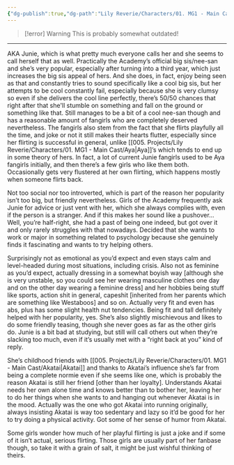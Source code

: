 ```yaml
---
{"dg-publish":true,"dg-path":"Lily Reverie/Characters/01. MG1 - Main Cast/Juniper.md","permalink":"/lily-reverie/characters/01-mg-1-main-cast/juniper/","created":"2024-01-20T03:06:50.397-03:00","updated":"2024-01-20T03:25:43.124-03:00"}
---
```


>[!error] Warning
>This is probably somewhat outdated!

---

AKA Junie, which is what pretty much everyone calls her and she seems to call herself that as well. Practically the Academy’s official big sis/nee-san and she’s very popular, especially after turning into a third year, which just increases the big sis appeal of hers. And she does, in fact, enjoy being seen as that and constantly tries to sound specifically like a cool big sis, but her attempts to be cool constantly fail, especially because she is very clumsy so even if she delivers the cool line perfectly, there’s 50/50 chances that right after that she'll stumble on something and fall on the ground or something like that. Still manages to be a bit of a cool nee-san though and has a reasonable amount of fangirls who are completely deserved nevertheless. The fangirls also stem from the fact that she flirts playfully all the time, and joke or not it still makes their hearts flutter, especially since her flirting is successful in general, unlike [[005. Projects/Lily Reverie/Characters/01. MG1 - Main Cast/Aya\|Aya]]’s which tends to end up in some theory of hers. In fact, a lot of current Junie fangirls used to be Aya fangirls initially, and then there’s a few girls who like them both. Occasionally gets very flustered at her own flirting, which happens mostly when someone flirts back.

Not too social nor too introverted, which is part of the reason her popularity isn’t too big, but friendly nevertheless. Girls of the Academy frequently ask Junie for advice or just vent with her, which she always complies with, even if the person is a stranger. And if this makes her sound like a pushover… Well, you’re half-right, she had a past of being one indeed, but got over it and only rarely struggles with that nowadays. Decided that she wants to work or major in something related to psychology because she genuinely finds it fascinating and wants to try helping others.

Surprisingly not as emotional as you’d expect and even stays calm and level-headed during most situations, including crisis. Also not as feminine as you’d expect, actually dressing in a somewhat boyish way [although she is very unstable, so you could see her wearing masculine clothes one day and on the other day wearing a feminine dress] and her hobbies being stuff like sports, action shit in general, capeshit [inherited from her parents which are something like Westaboos] and so on. Actually very fit and even has abs, plus has some slight health nut tendencies. Being fit and tall definitely helped with her popularity, yes. She’s also slightly mischievous and likes to do some friendly teasing, though she never goes as far as the other girls do. Junie is a bit bad at studying, but still will call others out when they’re slacking too much, even if it’s usually met with a “right back at you” kind of reply.

She’s childhood friends with [[005. Projects/Lily Reverie/Characters/01. MG1 - Main Cast/Akatai\|Akatai]] and thanks to Akatai’s influence she’s far from being a complete normie even if she seems like one, which is probably the reason Akatai is still her friend [other than her loyalty]. Understands Akatai needs her own alone time and knows better than to bother her, leaving her to do her things when she wants to and hanging out whenever Akatai is in the mood. Actually was the one who got Akatai into running originally, always insisting Akatai is way too sedentary and lazy so it’d be good for her to try doing a physical activity. Got some of her sense of humor from Akatai.

Some girls wonder how much of her playful flirting is just a joke and if some of it isn’t actual, serious flirting. Those girls are usually part of her fanbase though, so take it with a grain of salt, it might be just wishful thinking of theirs.